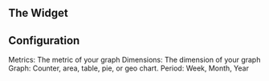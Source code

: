 ## The Widget


## Configuration

Metrics: The metric of your graph
Dimensions: The dimension of your graph
Graph: Counter, area, table, pie, or geo chart.
Period: Week, Month, Year